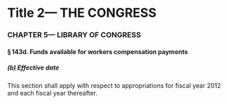 
# Title 2— THE CONGRESS
### CHAPTER 5— LIBRARY OF CONGRESS
#### § 143d. Funds available for workers compensation payments
##### (b) Effective date

This section shall apply with respect to appropriations for fiscal year 2012 and each fiscal year thereafter.

